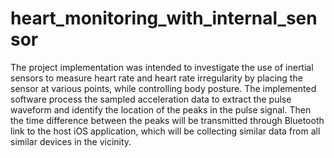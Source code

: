 # heart_monitoring_with_internal_sensor

The project implementation was intended to investigate the use of inertial sensors to measure heart rate and heart rate irregularity by placing the sensor at various points, while controlling body posture. The implemented software process the sampled acceleration data to extract the pulse waveform and identify the location of the peaks in the pulse signal. Then the time difference between the peaks will be transmitted through Bluetooth link to the host iOS application, which will be collecting similar data from all similar devices in the vicinity.
